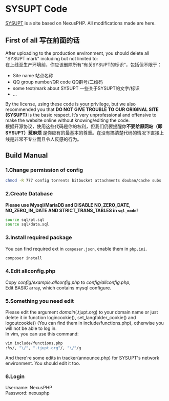 # SYSUPT Code

[SYSUPT](https://tjupt.org) is a site based on NexusPHP. All modifications made are here.

## First of all 写在前面的话
After uploading to the production environment, you should delete all "SYSUPT mark" including but not limited to:<br>
在上线至生产环境前，你应该删除所有“有关SYSUPT的标识”，包括但不限于：
* Site name 站点名称
* QQ group number/QR code QQ群号/二维码
* some text/mark about SYSUPT 一些关于SYSUPT的文字/标识
* ...

By the license, using these code is your privilege, but we also recommended you that **DO NOT GIVE TROUBLE TO OUR ORIGINAL SITE (SYSUPT)** is the basic respect. It’s very unprofessional and offensive to make the website online without knowing/editing the code.<br>
根据开源协议，使用这些代码是你的权利，但我们仍要提醒你**不要给原网站（即SYSUPT）惹麻烦** 是你应有的最基本的尊重。在没有搞清楚代码的情况下直接上线是非常不专业而且令人反感的行为。

## Build Manual

### 1.Change permission of config
```bash
chmod -R 777 config torrents bitbucket attachments douban/cache subs
```
### 2.Create Database
**Please use Mysql/MariaDB and DISABLE NO_ZERO_DATE, NO_ZERO_IN_DATE AND STRICT_TRANS_TABLES in `sql_mode`!**<br>
```bash
source sql/pt.sql
source sql/data.sql
```
### 3.Install required package
You can find required ext in `composer.json`, enable them in `php.ini`.
```bash
composer install
```
### 4.Edit allconfig.php
Copy *config/example.allconfig.php* to *config/allconfig.php*,<br/>
Edit BASIC array, which contains mysql configure.<br>
### 5.Something you need edit
Please edit the argument *domain*(.tjupt.org) to your domain name or just delete it in function logincookie(), set_langfolder_cookie() and logoutcookie() (You can find them in include/functions.php), otherwise you will not be able to log in.<br>
In vim, you can use this command:
```bash
vim include/functions.php
:%s/, "\/", ".tjupt.org"/, "\/"/g
```

And there're some edits in tracker(announce.php) for SYSUPT's network environment. You should edit it too. 
### 6.Login
Username: NexusPHP<br/>
Password: nexusphp
